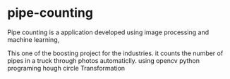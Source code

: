 # pipe-counting
Pipe counting is a application developed using image processing and machine learning,

This one of the boosting project for the industries.
it counts the number of pipes in a truck through photos automaticlly.
using opencv
python programing 
hough circle Transformation
